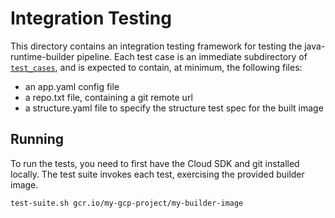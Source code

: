 # Integration Testing
This directory contains an integration testing framework for testing the java-runtime-builder 
pipeline. Each test case is an immediate subdirectory of [`test_cases`](test_cases), and is expected
to contain, at minimum, the following files:
  * an app.yaml config file
  * a repo.txt file, containing a git remote url
  * a structure.yaml file to specify the structure test spec for the built image

## Running
To run the tests, you need to first have the Cloud SDK and git installed locally. The test suite
invokes each test, exercising the provided builder image.
```bash
test-suite.sh gcr.io/my-gcp-project/my-builder-image
```


